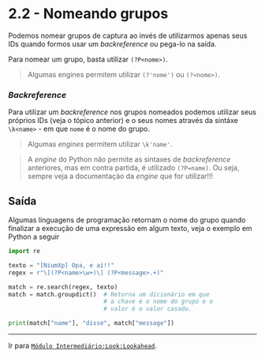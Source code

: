 # 2.2 - Nomeando grupos

Podemos nomear grupos de captura ao invés de utilizarmos apenas seus IDs quando formos usar um *backreference* ou pega-lo na saída.

Para nomear um grupo, basta utilizar `(?P<nome>)`.
> Algumas engines permitem utilizar `(?'nome')` ou `(?<nome>)`.

### *Backreference*
Para utilizar um *backreference* nos grupos nomeados podemos utilizar seus próprios IDs (veja o tópico anterior) e o seus nomes através da sintáxe `\k<name>` - em que `nome` é o nome do grupo.

> Algumas *engines* permitem utilizar `\k'name'`.

> A *engine* do Python não permite as sintaxes de *backreference* anteriores, mas em contra partida, é utilizado `(?P=name)`. Ou seja, sempre veja a documentação da *engine* que for utilizar!!!

## Saída
Algumas linguagens de programação retornam o nome do grupo quando finalizar a execução de uma expressão em algum texto, veja o exemplo em Python a seguir

```python
import re

texto = "[NiumXp] Opa, e aí!!"
regex = r"\[(?P<name>\w+)\] (?P<message>.+)"

match = re.search(regex, texto)
match = match.groupdict()  # Retorna um dicionário em que
                           # a chave é o nome do grupo e o
                           # valor é o valor casado.

print(match["name"], "disse", match["message"])
```


---

Ir para [`Módulo Intermediário:Look:Lookahead`](../lookahead.md).
